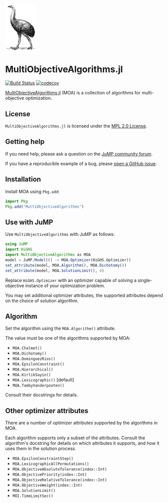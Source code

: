 <img src="https://raw.githubusercontent.com/jump-dev/MultiObjectiveAlgorithms.jl/master/moa.png" alt="An image of the Moa bird. Licensed into the Public Domain by https://freesvg.org/moa" width="100px"/>

# MultiObjectiveAlgorithms.jl

[![Build Status](https://github.com/jump-dev/MultiObjectiveAlgorithms.jl/workflows/CI/badge.svg?branch=master)](https://github.com/jump-dev/MultiObjectiveAlgorithms.jl/actions?query=workflow%3ACI)
[![codecov](https://codecov.io/gh/jump-dev/MultiObjectiveAlgorithms.jl/branch/master/graph/badge.svg)](https://codecov.io/gh/jump-dev/MultiObjectiveAlgorithms.jl)

[MultiObjectiveAlgorithms.jl](https://github.com/jump-dev/MultiObjectiveAlgorithms.jl)
(MOA) is a collection of algorithms for multi-objective optimization.

## License

`MultiObjectiveAlgorithms.jl` is licensed under the [MPL 2.0 License](https://github.com/jump-dev/MultiObjectiveAlgorithms.jl/blob/master/LICENSE.md).

## Getting help

If you need help, please ask a question on the [JuMP community forum](https://jump.dev/forum).

If you have a reproducible example of a bug, please [open a GitHub issue](https://github.com/jump-dev/MultiObjectiveAlgorithms.jl/issues/new).

## Installation

Install MOA using `Pkg.add`:

```julia
import Pkg
Pkg.add("MultiObjectiveAlgorithms")
```

## Use with JuMP

Use `MultiObjectiveAlgorithms` with JuMP as follows:

```julia
using JuMP
import HiGHS
import MultiObjectiveAlgorithms as MOA
model = JuMP.Model(() -> MOA.Optimizer(HiGHS.Optimizer))
set_attribute(model, MOA.Algorithm(), MOA.Dichotomy())
set_attribute(model, MOA.SolutionLimit(), 4)
```

Replace `HiGHS.Optimizer` with an optimizer capable of solving a
single-objective instance of your optimization problem.

You may set additional optimizer attributes, the supported attributes depend on
the choice of solution algorithm.

## Algorithm

Set the algorithm using the `MOA.Algorithm()` attribute.

The value must be one of the algorithms supported by MOA:

 * `MOA.Chalmet()`
 * `MOA.Dichotomy()`
 * `MOA.DominguezRios()`
 * `MOA.EpsilonConstraint()`
 * `MOA.Hierarchical()`
 * `MOA.KirlikSayin()`
 * `MOA.Lexicographic()` [default]
 * `MOA.TambyVanderpooten()`

Consult their docstrings for details.

## Other optimizer attributes

There are a number of optimizer attributes supported by the algorithms in MOA.

Each algorithm supports only a subset of the attributes. Consult the algorithm's
docstring for details on which attributes it supports, and how it uses them in
the solution process.

 * `MOA.EpsilonConstraintStep()`
 * `MOA.LexicographicAllPermutations()`
 * `MOA.ObjectiveAbsoluteTolerance(index::Int)`
 * `MOA.ObjectivePriority(index::Int)`
 * `MOA.ObjectiveRelativeTolerance(index::Int)`
 * `MOA.ObjectiveWeight(index::Int)`
 * `MOA.SolutionLimit()`
 * `MOI.TimeLimitSec()`
